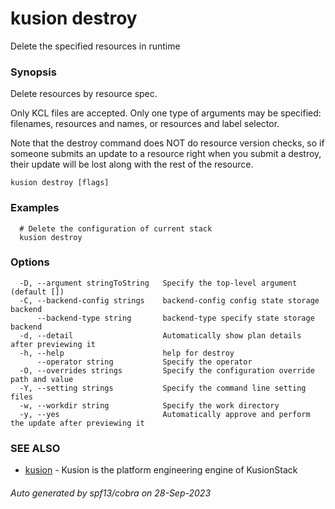 # kusion destroy

Delete the specified resources in runtime

### Synopsis

Delete resources by resource spec.

 Only KCL files are accepted. Only one type of arguments may be specified: filenames, resources and names, or resources and label selector.

 Note that the destroy command does NOT do resource version checks, so if someone submits an update to a resource right when you submit a destroy, their update will be lost along with the rest of the resource.

```
kusion destroy [flags]
```

### Examples

```
  # Delete the configuration of current stack
  kusion destroy
```

### Options

```
  -D, --argument stringToString   Specify the top-level argument (default [])
  -C, --backend-config strings    backend-config config state storage backend
      --backend-type string       backend-type specify state storage backend
  -d, --detail                    Automatically show plan details after previewing it
  -h, --help                      help for destroy
      --operator string           Specify the operator
  -O, --overrides strings         Specify the configuration override path and value
  -Y, --setting strings           Specify the command line setting files
  -w, --workdir string            Specify the work directory
  -y, --yes                       Automatically approve and perform the update after previewing it
```

### SEE ALSO

* [kusion](index.md)	 - Kusion is the platform engineering engine of KusionStack

###### Auto generated by spf13/cobra on 28-Sep-2023
